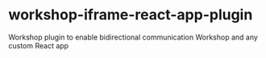 # workshop-iframe-react-app-plugin
Workshop plugin to enable bidirectional communication Workshop and any custom React app
